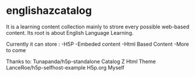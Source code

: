 # englishazcatalog
It is a learning content collection mainly to strore every possible web-based content. Its root is about English Language Learning.

Currently it can store :
-H5P
-Embeded content
-Html Based Content
-More to come

Thanks to:
Tunapanda/h5p-standalone
Catalog Z Html Theme
LanceRoe/h5p-selfhost-example
H5p.org
Myself

